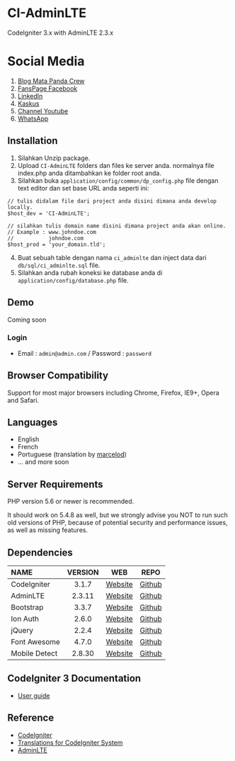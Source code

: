 # CI-AdminLTE
CodeIgniter 3.x with AdminLTE 2.3.x

# Social Media

1. [Blog Mata Panda Crew](https://matapanda-crew.blogspot.com)
2. [FansPage Facebook](https://www.facebook.com/MATAPANDACREW)
3. [LinkedIn](https://www.linkedin.com/in/mata-panda-crew-a901b4179)
4. [Kaskus](https://www.kaskus.co.id/@emje07)
5. [Channel Youtube](https://www.youtube.com/channel/UCIcqJCL_mYexU781d_gBksg)
6. [WhatsApp](https://wa.me/send?phone=6288223748677?text=Hai%2C%20Mata%20Panda%20Crew)

## Installation

1. Silahkan Unzip package.
2. Upload `CI-AdminLTE` folders dan files ke server anda. normalnya file index.php anda ditambahkan ke folder root anda.
3. Silahkan buka `application/config/common/dp_config.php` file dengan text editor dan set base URL anda seperti ini:
```
// tulis didalam file dari project anda disini dimana anda develop locally.
$host_dev = 'CI-AdminLTE'; 

// silahkan tulis domain name disini dimana project anda akan online.
// Example : www.johndoe.com
//           johndoe.com
$host_prod = 'your_domain.tld';
```
4. Buat sebuah table dengan nama `ci_adminlte` dan inject data dari `db/sql/ci_adminlte.sql` file.
5. Silahkan anda rubah koneksi ke database anda di `application/config/database.php` file.

## Demo

Coming soon

### Login
 * Email : `admin@admin.com` / Password : `password`

## Browser Compatibility
Support for most major browsers including Chrome, Firefox, IE9+, Opera and Safari.

## Languages
  * English
  * French
  * Portuguese (translation by [marcelod](https://github.com/marcelod))
  * ... and more soon

## Server Requirements

PHP version 5.6 or newer is recommended.

It should work on 5.4.8 as well, but we strongly advise you NOT to run such old versions of PHP, because of potential security and performance issues, as well as missing features.

## Dependencies
| NAME | VERSION | WEB | REPO |
| :--- | :---: | :---: | :---: |
| CodeIgniter | 3.1.7 | [Website](https://codeigniter.com) | [Github](https://github.com/bcit-ci/CodeIgniter/)
| AdminLTE | 2.3.11 | [Website](https://adminlte.io) | [Github](https://github.com/almasaeed2010/AdminLTE/)
| Bootstrap | 3.3.7 | [Website](https://getbootstrap.com/docs/3.3) | [Github](https://github.com/twbs/bootstrap)
| Ion Auth | 2.6.0 | [Website](http://benedmunds.com/ion_auth) | [Github](https://github.com/benedmunds/CodeIgniter-Ion-Auth)
| jQuery | 2.2.4 | [Website](http://jquery.com) | [Github](https://github.com/jquery/jquery)
| Font Awesome | 4.7.0 | [Website](https://fontawesome.com/v4.7.0) | [Github](https://github.com/FortAwesome/Font-Awesome)
| Mobile Detect | 2.8.30 | [Website](http://mobiledetect.net) | [Github](https://github.com/serbanghita/Mobile-Detect)

## CodeIgniter 3 Documentation

* [User guide](https://codeigniter.com/user_guide)

## Reference

* [CodeIgniter](https://github.com/bcit-ci/CodeIgniter)
* [Translations for CodeIgniter System](https://github.com/bcit-ci/codeigniter3-translations)
* [AdminLTE](https://github.com/almasaeed2010/AdminLTE) 
